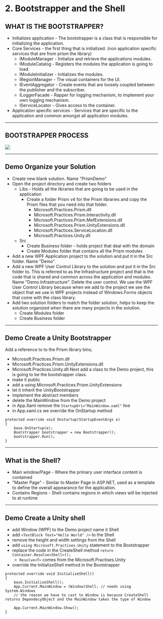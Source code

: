 # 2. Bootstrapper and the Shell #

## WHAT IS THE BOOTSTRAPPER? ##

  * Initializes application - The bootstrapper is a class that is responsible for initializing the application.
  * Core Services - the first thing that is initialized. (non application specific services that are from prism the library)
    * IModuleManager - Initialize and retrieve the applications modules.
    * IModuleCatalog - Registers the modules the application is going to load.
    * IModuleInitializer - Initializes the modules.
    * IRegionManager - The visual containers for the UI.
    * IEventAggregator - Create events that are loosely coupled between the publisher and the subscriber.
    * ILoggerFacade - Rapper for logging mechanism, to implement your own logging mechanism.
    * IServiceLocator - Gives access to the container.
  * Application specific services - Services that are specific to the application and common amongst all application modules.


---

## BOOTSTRAPPER PROCESS ##

<img src='http://s12.postimg.org/f5m45v5ml/bootstrapper_process.png' />


---

## Demo Organize your Solution ##
  * Create new blank solution. Name "PrismDemo"
  * Open the project directory and create two folders
    * Libs -  Holds all the libraries that are going to be used in the application
      * Create a folder Prism v4 for the Prism libraries and copy the Prism files that you need into that folder.
        * Microsoft.Practices.Prism.dll
        * Microsoft.Practices.Prism.Interactivity.dll
        * Microsoft.Practices.Prism.MefExtensions.dll
        * Microsoft.Practices.Prism.UnityExtensions.dll
        * Microsoft.Practices.ServiceLocation.dll
        * Microsoft.Practices.Unity.dll
    * Src
      * Create Business folder - holds project that deal with the domain
      * Create Modules folder that contains all the Prism modules
  * Add a new WPF Application project to the solution  and put it in the Src folder. Name "Demo".
  * Add a new WPF User Control Library to the solution and put it in the Src folder to. This is referred to as the Infrastructure project and that is the code that is shared and common across the application and modules. Name "Demo.Infrastructure". Delete the user control. We use the WPF User Control Library because when we add to the project we see the object that we use in WPF projects instead of Windows.Forms objects that come with the class library.
  * Add two solution folders to match the folder solution, helps to keep the solution organized when there are many projects in the solution.
    * Create Modules folder
    * Create Business folder


---

## Demo Create a Unity Bootstrapper ##

Add a reference to to the Prism library bins;
  * Microsoft.Practices.Prism.dll
  * Microsoft.Practices.Prism.UnityExtensions.dll
  * Microsoft.Practices.Unity.dll
Next add a class to the Demo project, this is going to be the bootstrapper class.
  * make it public
  * add a using Microsoft.Practices.Prism.UnityExtensions
  * let it inherit the UnityBootstrapper
  * implement the abstract members
  * delete the MainWindow from the Demo project
  * in App.Xaml remove the ` StartupUri="MainWindow.xaml" ` line
  * in App.xaml.cs we  override the OnStartup method
```
protected override void Onstartup(StartupEventArgs e)
{
	base.OnStartup(e);
	Bootstrapper bootstrapper = new Bootstrapper();
	bootstrapper.Run();
}
```


---

## What is the Shell? ##
  * Main window/Page - Where the primary user interface content is contained
  * "Master Page" - Similar to Master Page in ASP.NET, used as a template to define the overall appearance for the application.
  * Contains Regions - Shell contains regions in which views will be injected to at runtime


---

## Demo Create a Unity shell ##

  * add Window (WPF) to the Demo project name it Shell
  * add ` <TextBlock Text="Hello World" /> ` to the Shell
  * remove the height and width settings from the Shell
  * add ` using Microsoft.Practises.Unity ` statement to the Bootstrapper
  * replace the code in the CreateShell method ` return Container.Resolve<Shell>(); `
    * ` Resolve<T> ` comes from the Microsoft.Practises.Unity
  * override the InitializeShell method in the Bootstrapper
```
protected override void InitializeShell()
{
	base.InitializeShell();
	App.Current.MainWindow = (Window)Shell; // needs using System.Windows
	// the reason we have to cast to Window is because CreateShell returns DependecyObject and the MainWindow takes the type of Window

	App.Current.MainWindow.Show();
}
```